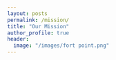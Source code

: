 ```yaml
---
layout: posts
permalink: /mission/
title: "Our Mission"
author_profile: true
header:
  image: "/images/fort point.png"
---
```



